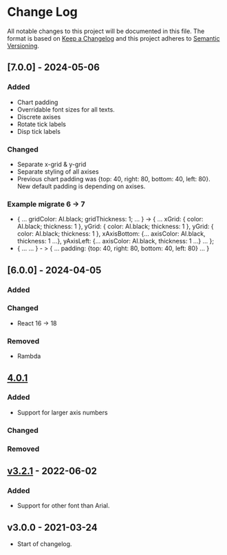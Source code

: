 # Change Log

All notable changes to this project will be documented in this file. The format is based on [Keep a Changelog](http://keepachangelog.com/) and this project adheres to [Semantic Versioning](http://semver.org/).

## [7.0.0] - 2024-05-06

### Added

- Chart padding
- Overridable font sizes for all texts.
- Discrete axises
- Rotate tick labels
- Disp tick labels

### Changed

- Separate x-grid & y-grid
- Separate styling of all axises
- Previous chart padding was {top: 40, right: 80, bottom: 40, left: 80}. New default padding is depending on axises.

### Example migrate 6 -> 7

- { ... gridColor: AI.black; gridThickness: 1; ... } ->
  { ... xGrid: { color: AI.black; thickness: 1 }, yGrid: { color: AI.black; thickness: 1 }, yGrid: { color: AI.black; thickness: 1 }, xAxisBottom: {... axisColor: AI.black, thickness: 1 ...}, yAxisLeft: {... axisColor: AI.black, thickness: 1 ...} ... };
- { ... ... } - > { ... padding: {top: 40, right: 80, bottom: 40, left: 80} ... }

## [6.0.0] - 2024-04-05

### Added

### Changed

- React 16 -> 18

### Removed

- Rambda

## [4.0.1](https://github.com/promaster-sdk/property/compare/abstract-chart@3.2.3...master)

### Added

- Support for larger axis numbers

### Changed

### Removed

## [v3.2.1](https://github.com/promaster-sdk/property/compare/abstract-chart@3.0.0...abstract-chart@3.2.1) - 2022-06-02

### Added

- Support for other font than Arial.

## v3.0.0 - 2021-03-24

- Start of changelog.
